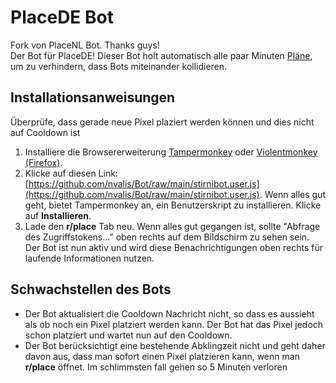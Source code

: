 # PlaceDE Bot
Fork von PlaceNL Bot. Thanks guys!  
Der Bot für PlaceDE! Dieser Bot holt automatisch alle paar Minuten [Pläne](https://github.com/placeDE/pixel), um zu verhindern, dass Bots miteinander kollidieren.

## Installationsanweisungen

Überprüfe, dass gerade neue Pixel plaziert werden können und dies nicht auf Cooldown ist

1. Installiere die Browsererweiterung [Tampermonkey](https://www.tampermonkey.net/) oder [Violentmonkey (Firefox)](https://addons.mozilla.org/en-US/firefox/addon/violentmonkey/).
2. Klicke auf diesen Link: [https://github.com/nvalis/Bot/raw/main/stirnibot.user.js](https://github.com/nvalis/Bot/raw/main/stirnibot.user.js). Wenn alles gut geht, bietet Tampermonkey an, ein Benutzerskript zu installieren. Klicke auf **Installieren**.
3. Lade den **r/place** Tab neu. Wenn alles gut gegangen ist, sollte "Abfrage des Zugriffstokens..." oben rechts auf dem Bildschirm zu sehen sein. Der Bot ist nun aktiv und wird diese Benachrichtigungen oben rechts für laufende Informationen nutzen.

## Schwachstellen des Bots

- Der Bot aktualisiert die Cooldown Nachricht nicht, so dass es aussieht als ob noch ein Pixel platziert werden kann. Der Bot hat das Pixel jedoch schon platziert und wartet nun auf den Cooldown.
- Der Bot berücksichtigt eine bestehende Abklingzeit nicht und geht daher davon aus, dass man sofort einen Pixel platzieren kann, wenn man **r/place** öffnet. Im schlimmsten fall gehen so 5 Minuten verloren
